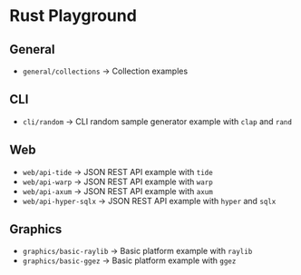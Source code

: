 # Rust Playground

## General

- `general/collections` -> Collection examples

## CLI

- `cli/random` -> CLI random sample generator example with `clap` and `rand`

## Web

- `web/api-tide` -> JSON REST API example with `tide`
- `web/api-warp` -> JSON REST API example with `warp`
- `web/api-axum` -> JSON REST API example with `axum`
- `web/api-hyper-sqlx` -> JSON REST API example with `hyper` and `sqlx`

## Graphics

- `graphics/basic-raylib` -> Basic platform example with `raylib`
- `graphics/basic-ggez` -> Basic platform example with `ggez`
